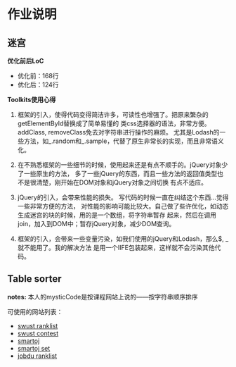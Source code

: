 # 作业说明

## 迷宫

**优化前后LoC**
  - 优化前：168行
  - 优化后：124行

**Toolkits使用心得**

1. 框架的引入，使得代码变得简洁许多，可读性也增强了。把原来繁杂的getElementById替换成了简单易懂的
类css选择器的语法，非常方便。addClass, removeClass免去对字符串进行操作的麻烦。
尤其是Lodash的一些方法，如_.random和_.sample，代替了原生非常长的实现，而且非常语义化。

2. 在不熟悉框架的一些细节的时候，使用起来还是有点不顺手的。jQuery对象少了一些原生的方法，
多了一些jQuery的东西，而且一些方法的返回值类型也不是很清楚，刚开始在DOM对象和jQuery对象之间切换
有点不适应。

3. jQuery的引入，会带来性能的损失。 写代码的时候一直在纠结这个东西...觉得一些非常方便的方法，
对性能的影响可能比较大。自己做了些许优化，如动态生成迷宫的块的时候，用的是一个数组，将字符串暂存
起来，然后在调用join，加入到DOM中；暂存jQuery对象，减少DOM查询。

4. 框架的引入，会带来一些变量污染，如我们使用的jQuery和Lodash，那么$, _就不能用了。我的解决方法
是用一个IIFE包装起来，这样就不会污染其他代码。

## Table sorter
**notes:** 本人的mysticCode是按课程网站上说的——按字符串顺序排序

可使用的网站列表：
- [swust ranklist](http://acm.swust.edu.cn/user/ranklist/)
- [swust contest](http://acm.swust.edu.cn/contest/list/)
- [smartoj](http://www.smartoj.com/p)
- [smartoj set](http://www.smartoj.com/set/1)
- [jobdu ranklist](http://ac.jobdu.com/ranklist.php)
